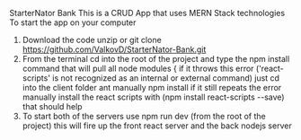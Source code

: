 StarterNator Bank
This is a CRUD App that uses MERN Stack technologies
To start the app on your computer 
1. Download the code unzip or git clone https://github.com/ValkovD/StarterNator-Bank.git
2. From the terminal cd into the root of the project and type the npm install command that will pull all node modules
   { if it throws this error ('react-scripts' is not recognized as an internal or external command) just cd into the client folder ant manually npm install
     if it still repeats the error manually install the react scripts with (npm install react-scripts --save) that should help
4. To start both of the servers use npm run dev (from the root of the project) this will fire up the front react server and the back nodejs server
